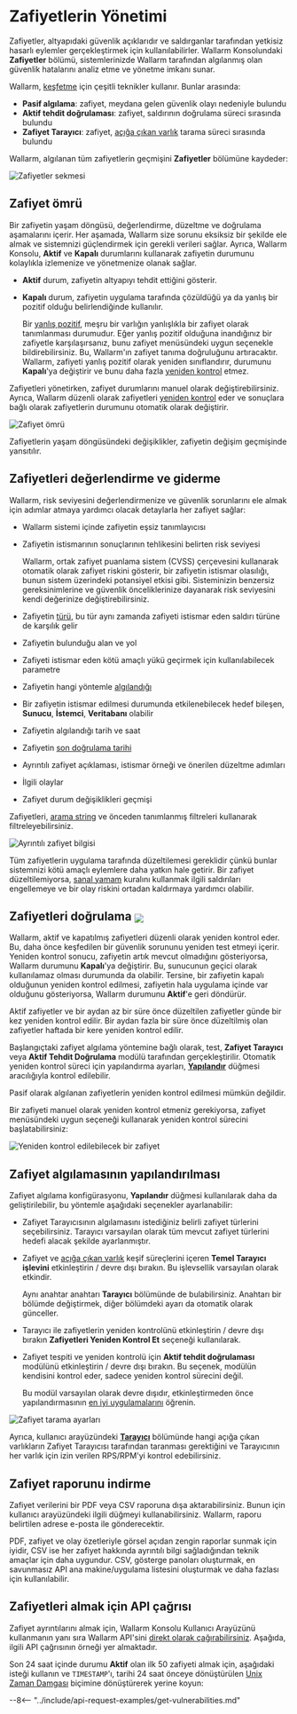 # Zafiyetlerin Yönetimi

Zafiyetler, altyapıdaki güvenlik açıklarıdır ve saldırganlar tarafından yetkisiz hasarlı eylemler gerçekleştirmek için kullanılabilirler. Wallarm Konsolundaki **Zafiyetler** bölümü, sistemlerinizde Wallarm tarafından algılanmış olan güvenlik hatalarını analiz etme ve yönetme imkanı sunar.

Wallarm, [keşfetme](../about-wallarm/detecting-vulnerabilities.md) için çeşitli teknikler kullanır. Bunlar arasında:

* **Pasif algılama**: zafiyet, meydana gelen güvenlik olayı nedeniyle bulundu
* **Aktif tehdit doğrulaması**: zafiyet, saldırının doğrulama süreci sırasında bulundu
* **Zafiyet Tarayıcı**: zafiyet, [açığa çıkan varlık](scanner.md) tarama süreci sırasında bulundu

Wallarm, algılanan tüm zafiyetlerin geçmişini **Zafiyetler** bölümüne kaydeder:

![Zafiyetler sekmesi](../images/user-guides/vulnerabilities/check-vuln.png)

## Zafiyet ömrü

Bir zafiyetin yaşam döngüsü, değerlendirme, düzeltme ve doğrulama aşamalarını içerir. Her aşamada, Wallarm size sorunu eksiksiz bir şekilde ele almak ve sistemnizi güçlendirmek için gerekli verileri sağlar. Ayrıca, Wallarm Konsolu, **Aktif** ve **Kapalı** durumlarını kullanarak zafiyetin durumunu kolaylıkla izlemenize ve yönetmenize olanak sağlar.

* **Aktif** durum, zafiyetin altyapıyı tehdit ettiğini gösterir.
* **Kapalı** durum, zafiyetin uygulama tarafında çözüldüğü ya da yanlış bir pozitif olduğu belirlendiğinde kullanılır.

    Bir [yanlış pozitif](../about-wallarm/detecting-vulnerabilities.md#false-positives), meşru bir varlığın yanlışlıkla bir zafiyet olarak tanımlanması durumudur. Eğer yanlış pozitif olduğuna inandığınız bir zafiyetle karşılaşırsanız, bunu zafiyet menüsündeki uygun seçenekle bildirebilirsiniz. Bu, Wallarm'ın zafiyet tanıma doğruluğunu artıracaktır. Wallarm, zafiyeti yanlış pozitif olarak yeniden sınıflandırır, durumunu **Kapalı**'ya değiştirir ve bunu daha fazla [yeniden kontrol](#verifying-vulnerabilities) etmez.

Zafiyetleri yönetirken, zafiyet durumlarını manuel olarak değiştirebilirsiniz. Ayrıca, Wallarm düzenli olarak zafiyetleri [yeniden kontrol](#verifying-vulnerabilities) eder ve sonuçlara bağlı olarak zafiyetlerin durumunu otomatik olarak değiştirir.

![Zafiyet ömrü](../images/user-guides/vulnerabilities/vulnerability-lifecycle.png)

Zafiyetlerin yaşam döngüsündeki değişiklikler, zafiyetin değişim geçmişinde yansıtılır.

## Zafiyetleri değerlendirme ve giderme

Wallarm, risk seviyesini değerlendirmenize ve güvenlik sorunlarını ele almak için adımlar atmaya yardımcı olacak detaylarla her zafiyet sağlar:

* Wallarm sistemi içinde zafiyetin eşsiz tanımlayıcısı
* Zafiyetin istismarının sonuçlarının tehlikesini belirten risk seviyesi

    Wallarm, ortak zafiyet puanlama sistem (CVSS) çerçevesini kullanarak otomatik olarak zafiyet riskini gösterir, bir zafiyetin istismar olasılığı, bunun sistem üzerindeki potansiyel etkisi gibi. Sisteminizin benzersiz gereksinimlerine ve güvenlik önceliklerinize dayanarak risk seviyesini kendi değerinize değiştirebilirsiniz.
* Zafiyetin [türü](../attacks-vulns-list.md), bu tür aynı zamanda zafiyeti istismar eden saldırı türüne de karşılık gelir
* Zafiyetin bulunduğu alan ve yol
* Zafiyeti istismar eden kötü amaçlı yükü geçirmek için kullanılabilecek parametre
* Zafiyetin hangi yöntemle [algılandığı](../about-wallarm/detecting-vulnerabilities.md#vulnerability-detection-methods)
* Bir zafiyetin istismar edilmesi durumunda etkilenebilecek hedef bileşen, **Sunucu**, **İstemci**, **Veritabanı** olabilir
* Zafiyetin algılandığı tarih ve saat
* Zafiyetin [son doğrulama tarihi](#verifying-vulnerabilities)
* Ayrıntılı zafiyet açıklaması, istismar örneği ve önerilen düzeltme adımları
* İlgili olaylar
* Zafiyet durum değişiklikleri geçmişi

Zafiyetleri, [arama string](search-and-filters/use-search.md) ve önceden tanımlanmış filtreleri kullanarak filtreleyebilirsiniz.

![Ayrıntılı zafiyet bilgisi](../images/user-guides/vulnerabilities/vuln-info.png)

Tüm zafiyetlerin uygulama tarafında düzeltilemesi gereklidir çünkü bunlar sistemnizi kötü amaçlı eylemlere daha yatkın hale getirir. Bir zafiyet düzeltilemiyorsa, [sanal yamam](rules/vpatch-rule.md) kuralını kullanmak ilgili saldırıları engellemeye ve bir olay riskini ortadan kaldırmaya yardımcı olabilir.

## Zafiyetleri doğrulama <a href="../../about-wallarm/subscription-plans/#subscription-plans"><img src="../../images/api-security-tag.svg" style="border: none;margin-bottom: -4px;"></a>

Wallarm, aktif ve kapatılmış zafiyetleri düzenli olarak yeniden kontrol eder. Bu, daha önce keşfedilen bir güvenlik sorununu yeniden test etmeyi içerir. Yeniden kontrol sonucu, zafiyetin artık mevcut olmadığını gösteriyorsa, Wallarm durumunu **Kapalı**'ya değiştirir. Bu, sunucunun geçici olarak kullanılamaz olması durumunda da olabilir. Tersine, bir zafiyetin kapalı olduğunun yeniden kontrol edilmesi, zafiyetin hala uygulama içinde var olduğunu gösteriyorsa, Wallarm durumunu **Aktif**'e geri döndürür.

Aktif zafiyetler ve bir aydan az bir süre önce düzeltilen zafiyetler günde bir kez yeniden kontrol edilir. Bir aydan fazla bir süre önce düzeltilmiş olan zafiyetler haftada bir kere yeniden kontrol edilir.

Başlangıçtaki zafiyet algılama yöntemine bağlı olarak, test, **Zafiyet Tarayıcı** veya **Aktif Tehdit Doğrulama** modülü tarafından gerçekleştirilir. Otomatik yeniden kontrol süreci için yapılandırma ayarları, [**Yapılandır**](#configuring-vulnerability-detection) düğmesi aracılığıyla kontrol edilebilir.

Pasif olarak algılanan zafiyetlerin yeniden kontrol edilmesi mümkün değildir.

Bir zafiyeti manuel olarak yeniden kontrol etmeniz gerekiyorsa, zafiyet menüsündeki uygun seçeneği kullanarak yeniden kontrol sürecini başlatabilirsiniz:

![Yeniden kontrol edilebilecek bir zafiyet](../images/user-guides/vulnerabilities/recheck-vuln.png)

## Zafiyet algılamasının yapılandırılması

Zafiyet algılama konfigürasyonu, **Yapılandır** düğmesi kullanılarak daha da geliştirilebilir, bu yöntemle aşağıdaki seçenekler ayarlanabilir:

* Zafiyet Tarayıcısının algılamasını istediğiniz belirli zafiyet türlerini seçebilirsiniz. Tarayıcı varsayılan olarak tüm mevcut zafiyet türlerini hedefi alacak şekilde ayarlanmıştır.
* Zafiyet ve [açığa çıkan varlık](scanner.md) keşif süreçlerini içeren **Temel Tarayıcı işlevini** etkinleştirin / devre dışı bırakın. Bu işlevsellik varsayılan olarak etkindir.

    Aynı anahtar anahtarı **Tarayıcı** bölümünde de bulabilirsiniz. Anahtarı bir bölümde değiştirmek, diğer bölümdeki ayarı da otomatik olarak günceller.
* Tarayıcı ile zafiyetlerin yeniden kontrolünü etkinleştirin / devre dışı bırakın **Zafiyetleri Yeniden Kontrol Et** seçeneği kullanılarak.
* Zafiyet tespiti ve yeniden kontrolü için **Aktif tehdit doğrulaması** modülünü etkinleştirin / devre dışı bırakın. Bu seçenek, modülün kendisini kontrol eder, sadece yeniden kontrol sürecini değil.

    Bu modül varsayılan olarak devre dışıdır, etkinleştirmeden önce yapılandırmasının [en iyi uygulamalarını](../vulnerability-detection/active-threat-verification/running-test-on-staging.md) öğrenin.

![Zafiyet tarama ayarları](../images/user-guides/vulnerabilities/vuln-scan-settings.png)

Ayrıca, kullanıcı arayüzündeki [**Tarayıcı**](scanner.md) bölümünde hangi açığa çıkan varlıkların Zafiyet Tarayıcısı tarafından taranması gerektiğini ve Tarayıcının her varlık için izin verilen RPS/RPM'yi kontrol edebilirsiniz.

## Zafiyet raporunu indirme

Zafiyet verilerini bir PDF veya CSV raporuna dışa aktarabilirsiniz. Bunun için kullanıcı arayüzündeki ilgili düğmeyi kullanabilirsiniz. Wallarm, raporu belirtilen adrese e-posta ile gönderecektir.

PDF, zafiyet ve olay özetleriyle görsel açıdan zengin raporlar sunmak için iyidir, CSV ise her zafiyet hakkında ayrıntılı bilgi sağladığından teknik amaçlar için daha uygundur. CSV, gösterge panoları oluşturmak, en savunmasız API ana makine/uygulama listesini oluşturmak ve daha fazlası için kullanılabilir.

## Zafiyetleri almak için API çağrısı

Zafiyet ayrıntılarını almak için, Wallarm Konsolu Kullanıcı Arayüzünü kullanmanın yanı sıra Wallarm API'sini [direkt olarak çağırabilirsiniz](../api/overview.md). Aşağıda, ilgili API çağrısının örneği yer almaktadır.

Son 24 saat içinde durumu **Aktif** olan ilk 50 zafiyeti almak için, aşağıdaki isteği kullanın ve `TIMESTAMP`'ı, tarihi 24 saat önceye dönüştürülen [Unix Zaman Damgası](https://www.unixtimestamp.com/) biçimine dönüştürerek yerine koyun:

--8<-- "../include/api-request-examples/get-vulnerabilities.md"